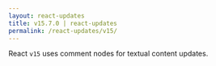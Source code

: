 ```yaml
---
layout: react-updates
title: v15.7.0 | react-updates
permalink: /react-updates/v15/
---
```


React `v15` uses comment nodes for textual content updates.
